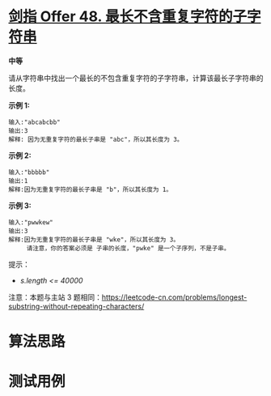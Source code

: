 # [剑指 Offer 48. 最长不含重复字符的子字符串][cnTitle]

**中等**

请从字符串中找出一个最长的不包含重复字符的子字符串，计算该最长子字符串的长度。



**示例 1:** 

```
输入:"abcabcbb"
输出:3 
解释: 因为无重复字符的最长子串是 "abc"，所以其长度为 3。

```

**示例 2:** 

```
输入:"bbbbb"
输出:1
解释:因为无重复字符的最长子串是 "b"，所以其长度为 1。

```

**示例 3:** 

```
输入:"pwwkew"
输出:3
解释:因为无重复字符的最长子串是 "wke"，所以其长度为 3。
     请注意，你的答案必须是 子串的长度，"pwke" 是一个子序列，不是子串。

```



提示：

-  *s.length <= 40000* 

注意：本题与主站 3 题相同：https://leetcode-cn.com/problems/longest-substring-without-repeating-characters/




# 算法思路

# 测试用例
```
```

[cnTitle]: https://leetcode-cn.com/problems/zui-chang-bu-han-zhong-fu-zi-fu-de-zi-zi-fu-chuan-lcof/

